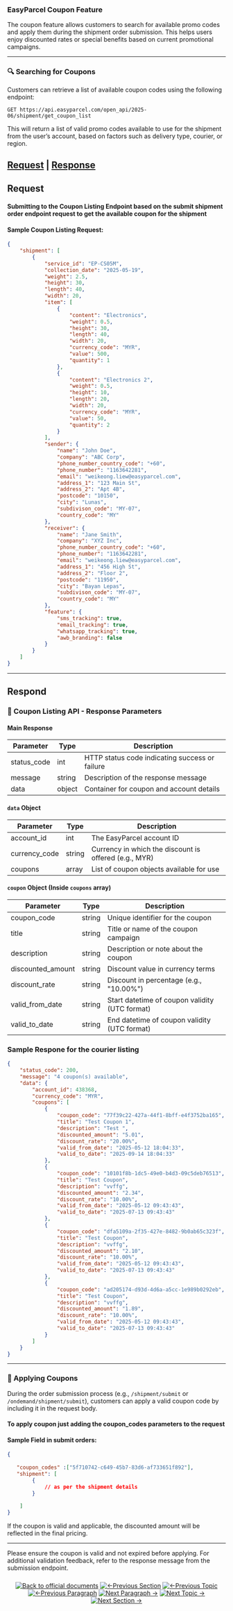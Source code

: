 ### EasyParcel Coupon Feature

The coupon feature allows customers to search for available promo codes and apply them during the shipment order submission. This helps users enjoy discounted rates or special benefits based on current promotional campaigns.

---

### 🔍 Searching for Coupons

Customers can retrieve a list of available coupon codes using the following endpoint:

```
GET https://api.easyparcel.com/open_api/2025-06/shipment/get_coupon_list
```

This will return a list of valid promo codes available to use for the shipment from the user’s account, based on factors such as delivery type, courier, or region.

## [Request](#request) | [Response](#response)

## Request

#### Submitting to the Coupon Listing Endpoint based on the submit shipment order endpoint request to get the available coupon for the shipment

#### Sample Coupon Listing Request:
```json
{
    "shipment": [
        {
            "service_id": "EP-CS05M",
            "collection_date": "2025-05-19",
            "weight": 2.5,
            "height": 30,
            "length": 40,
            "width": 20,
            "item": [
                {
                    "content": "Electronics",
                    "weight": 0.5,
                    "height": 30,
                    "length": 40,
                    "width": 20,
                    "currency_code": "MYR",
                    "value": 500,
                    "quantity": 1
                },
                {
                    "content": "Electronics 2",
                    "weight": 0.5,
                    "height": 10,
                    "length": 20,
                    "width": 20,
                    "currency_code": "MYR",
                    "value": 50,
                    "quantity": 2
                }
            ],
            "sender": {
                "name": "John Doe",
                "company": "ABC Corp",
                "phone_number_country_code": "+60",
                "phone_number": "1163642281",
                "email": "weikeong.liew@easyparcel.com",
                "address_1": "123 Main St",
                "address_2": "Apt 4B",
                "postcode": "10150",
                "city": "Lunas",
                "subdivison_code": "MY-07",
                "country_code": "MY"
            },
            "receiver": {
                "name": "Jane Smith",
                "company": "XYZ Inc",
                "phone_number_country_code": "+60",
                "phone_number": "1163642281",
                "email": "weikeong.liew@easyparcel.com",
                "address_1": "456 High St",
                "address_2": "Floor 2",
                "postcode": "11950",
                "city": "Bayan Lepas",
                "subdivison_code": "MY-07",
                "country_code": "MY"
            },
            "feature": {
                "sms_tracking": true,
                "email_tracking": true,
                "whatsapp_tracking": true,
                "awb_branding": false
            }
        }
    ]
}
```
---

## Respond

### 🧾 Coupon Listing API - Response Parameters

#### Main Response

| Parameter    | Type   | Description                                             |
|--------------|--------|---------------------------------------------------------|
| status_code  | int    | HTTP status code indicating success or failure          |
| message      | string | Description of the response message                     |
| data         | object | Container for coupon and account details                |

#### `data` Object

| Parameter       | Type    | Description                                           |
|-----------------|---------|-------------------------------------------------------|
| account_id      | int     | The EasyParcel account ID                             |
| currency_code   | string  | Currency in which the discount is offered (e.g., MYR) |
| coupons         | array   | List of coupon objects available for use              |

#### `coupon` Object (Inside `coupons` array)

| Parameter          | Type    | Description                                         |
|--------------------|---------|-----------------------------------------------------|
| coupon_code        | string  | Unique identifier for the coupon                    |
| title              | string  | Title or name of the coupon campaign                |
| description        | string  | Description or note about the coupon                |
| discounted_amount  | string  | Discount value in currency terms                    |
| discount_rate      | string  | Discount in percentage (e.g., "10.00%")             |
| valid_from_date    | string  | Start datetime of coupon validity (UTC format)      |
| valid_to_date      | string  | End datetime of coupon validity (UTC format)        |

### Sample Respone for the courier listing

```json
{
    "status_code": 200,
    "message": "4 coupon(s) available",
    "data": {
        "account_id": 438368,
        "currency_code": "MYR",
        "coupons": [
            {
                "coupon_code": "77f39c22-427a-44f1-8bff-e4f3752ba165",
                "title": "Test Coupon 1",
                "description": "Test ",
                "discounted_amount": "5.01",
                "discount_rate": "20.00%",
                "valid_from_date": "2025-05-12 18:04:33",
                "valid_to_date": "2025-09-14 18:04:33"
            },
            {
                "coupon_code": "10101f8b-1dc5-49e0-b4d3-09c5deb76513",
                "title": "Test Coupon",
                "description": "vvffg",
                "discounted_amount": "2.34",
                "discount_rate": "10.00%",
                "valid_from_date": "2025-05-12 09:43:43",
                "valid_to_date": "2025-07-13 09:43:43"
            },
            {
                "coupon_code": "dfa5109a-2f35-427e-8482-9b0ab65c323f",
                "title": "Test Coupon",
                "description": "vvffg",
                "discounted_amount": "2.10",
                "discount_rate": "10.00%",
                "valid_from_date": "2025-05-12 09:43:43",
                "valid_to_date": "2025-07-13 09:43:43"
            },
            {
                "coupon_code": "ad205174-d93d-4d6a-a5cc-1e989b0292eb",
                "title": "Test Coupon",
                "description": "vvffg",
                "discounted_amount": "1.89",
                "discount_rate": "10.00%",
                "valid_from_date": "2025-05-12 09:43:43",
                "valid_to_date": "2025-07-13 09:43:43"
            }
        ]
    }
}
```
---


### 🧾 Applying Coupons

During the order submission process (e.g., `/shipment/submit` or `/ondemand/shipment/submit`), customers can apply a valid coupon code by including it in the request body.

#### To apply coupon just adding the coupon_codes parameters to the request

#### Sample Field in submit orders:

```json
{
    
   "coupon_codes" :["5f710742-c649-45b7-83d6-af733651f892"],
   "shipment": [
        {
            // as per the shipment details
        }
 
    ]
}
```

If the coupon is valid and applicable, the discounted amount will be reflected in the final pricing.

---

Please ensure the coupon is valid and not expired before applying. For additional validation feedback, refer to the response message from the submission endpoint.


<div align="center" style="margin: 1.5rem 0;">

[![Back to official documents](https://img.shields.io/badge/Back_to_official_documents-007ACC?style=flat-square)](../README.md)
[![←Previous Section](https://img.shields.io/badge/Previous_Section_%E2%86%90-FF7733?style=flat-square)](/4.Postman%20Collection/Postman%20Collection.md)
[![←Previous Topic](https://img.shields.io/badge/Previous_Topic_%E2%86%90-FF7733?style=flat-square)](/5.API%20endpoint/%202.Ondemand/1.Get%20Ondemand%20Quotation.md)
[![←Previous Paragraph](https://img.shields.io/badge/Previous_Paragraph_%E2%86%90-FF7733?style=flat-square)](/5.API%20endpoint/%201.Shipping/1.Get%20Shipment%20Quotation.md)
[![Next Paragraph →](https://img.shields.io/badge/Next_Paragraph_%E2%86%92-00CC88?style=flat-square)](/5.API%20endpoint/%201.Shipping/3.Submit%20Orders.md)
[![Next Topic →](https://img.shields.io/badge/Next_Topic_%E2%86%92-00CC88?style=flat-square)](/5.API%20endpoint/%202.Ondemand/1.Get%20Ondemand%20Quotation.md)
[![Next Section →](https://img.shields.io/badge/Next_Section_%E2%86%92-00CC88?style=flat-square)](/6.Webhook/1.Guide%20to%20subscribe%20webhook.md)

</div>
